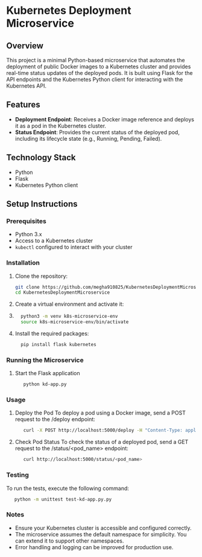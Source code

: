 # Kubernetes Deployment Microservice

## Overview

This project is a minimal Python-based microservice that automates the deployment of public Docker images to a Kubernetes cluster and provides real-time status updates of the deployed pods. It is built using Flask for the API endpoints and the Kubernetes Python client for interacting with the Kubernetes API.

## Features

- **Deployment Endpoint**: Receives a Docker image reference and deploys it as a pod in the Kubernetes cluster.
- **Status Endpoint**: Provides the current status of the deployed pod, including its lifecycle state (e.g., Running, Pending, Failed).

## Technology Stack

- Python
- Flask
- Kubernetes Python client

## Setup Instructions

### Prerequisites

- Python 3.x
- Access to a Kubernetes cluster
- `kubectl` configured to interact with your cluster

### Installation

1. Clone the repository:

   ```bash
   git clone https://github.com/megha910825/KubernetesDeploymentMicroservice.git
   cd KubernetesDeploymentMicroservice
    ```
2. Create a virtual environment and activate it:
3. 
   ```bash
     python3 -m venv k8s-microservice-env
     source k8s-microservice-env/bin/activate
   ```
4. Install the required packages:
   
   ```bash
     pip install flask kubernetes
   ```
### Running the Microservice
1. Start the Flask application
   ```bash
      python kd-app.py
   ```
### Usage
1. Deploy the Pod
   To deploy a pod using a Docker image, send a POST request to the /deploy endpoint:
     ```bash
        curl -X POST http://localhost:5000/deploy -H "Content-Type: application/json" -d '{"image": "nginx"}'
      ```
2. Check Pod Status
   To check the status of a deployed pod, send a GET request to the /status/<pod_name> endpoint:
   ```bash
      curl http://localhost:5000/status/<pod_name>
   ```
### Testing
To run the tests, execute the following command:
```bash
   python -m unittest test-kd-app.py.py
```
### Notes
- Ensure your Kubernetes cluster is accessible and configured correctly.
- The microservice assumes the default namespace for simplicity. You can extend it to support other namespaces.
- Error handling and logging can be improved for production use.

    
